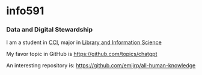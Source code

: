 # info591
<h3> Data and Digital Stewardship </h3>

I am a student in [CCI](http://cci.drexel.edu), major in [Library and Information Science](https://drexel.edu/cci/academics/masters-programs/ms-in-library-information-science/)

My favor topic in GitHub is https://github.com/topics/chatgpt 

An interesting repository is: https://github.com/emijrp/all-human-knowledge 
